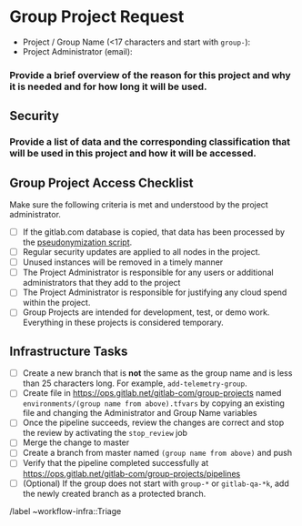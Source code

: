# Group Project Request

- Project / Group Name (<17 characters and start with `group-`):
- Project Administrator (email):

### Provide a brief overview of the reason for this project and why it is needed and for how long it will be used.


## Security

### Provide a list of data and the corresponding classification that will be used in this project and how it will be accessed.


## Group Project Access Checklist

Make sure the following criteria is met and understood by the project administrator. 

- [ ] If the gitlab.com database is copied, that data has been processed by the [pseudonymization script]( https://gitlab.com/gitlab-com/runbooks/blob/master/howto/pseudonymization-gitlab-db.md).
- [ ] Regular security updates are applied to all nodes in the project.
- [ ] Unused instances will be removed in a timely manner
- [ ] The Project Administrator is responsible for any users or additional administrators that they add to the project
- [ ] The Project Administrator is responsible for justifying any cloud spend within the project.
- [ ] Group Projects are intended for development, test, or demo work. Everything in these projects is considered temporary.

## Infrastructure Tasks

- [ ] Create a new branch that is **not** the same as the group name and is less than 25 characters long. For example, `add-telemetry-group`.
- [ ] Create file in https://ops.gitlab.net/gitlab-com/group-projects named `environments/(group name from above).tfvars` by copying an existing file and changing the Administrator and Group Name variables
- [ ] Once the pipeline succeeds, review the changes are correct and stop the review by activating the `stop_review` job
- [ ] Merge the change to master
- [ ] Create a branch from master named `(group name from above)` and push
- [ ] Verify that the pipeline completed successfully at https://ops.gitlab.net/gitlab-com/group-projects/pipelines
- [ ] (Optional) If the group does not start with `group-*` or `gitlab-qa-*k`, add the newly created branch as a protected branch.

/label ~workflow-infra::Triage
